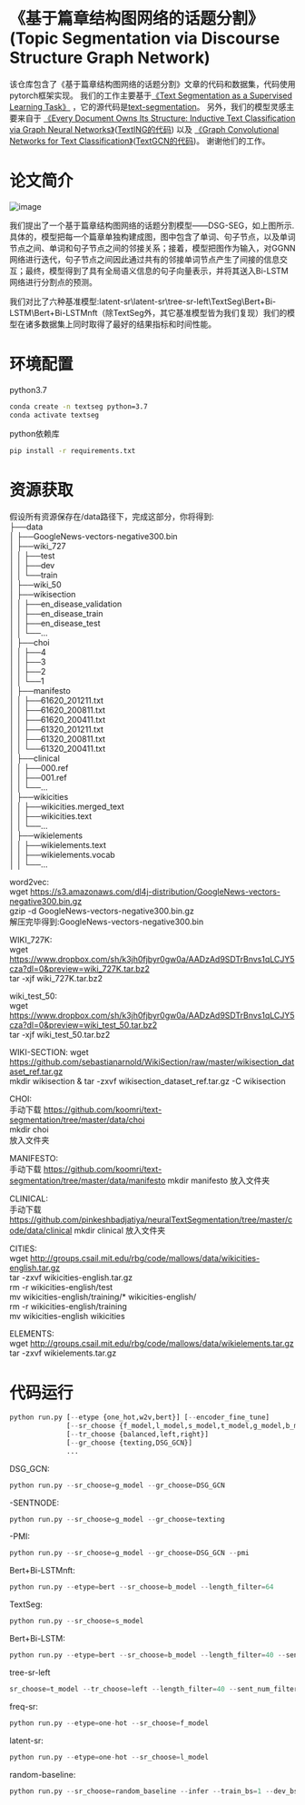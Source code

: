 # 《基于篇章结构图网络的话题分割》(Topic Segmentation via Discourse Structure Graph Network)
该仓库包含了《基于篇章结构图网络的话题分割》文章的代码和数据集，代码使用pytorch框架实现。
我们的工作主要基于[《Text Segmentation as a Supervised Learning Task》](https://arxiv.org/abs/1803.09337) ，它的源代码是[text-segmentation](https://github.com/koomri/text-segmentation)。
另外，我们的模型灵感主要来自于 [《Every Document Owns Its Structure: Inductive Text Classification via
Graph Neural Networks》](https://arxiv.org/abs/2004.13826)([TextING的代码](https://github.com/CRIPAC-DIG/TextING)) 以及 [《Graph Convolutional Networks for Text Classification》](https://arxiv.org/abs/1809.05679)([TextGCN的代码](https://github.com/yao8839836/text_gcn))。
谢谢他们的工作。

# 论文简介
![image](https://user-images.githubusercontent.com/59757561/113157597-9ee79600-926d-11eb-9480-4c0f3214823b.png)

我们提出了一个基于篇章结构图网络的话题分割模型——DSG-SEG，如上图所示.具体的，模型把每一个篇章单独构建成图，图中包含了单词、句子节点，以及单词节点之间、单词和句子节点之间的邻接关系；接着，模型把图作为输入，对GGNN网络进行迭代，句子节点之间因此通过共有的邻接单词节点产生了间接的信息交互；最终，模型得到了具有全局语义信息的句子向量表示，并将其送入Bi-LSTM网络进行分割点的预测。

我们对比了六种基准模型:latent-sr\latent-sr\tree-sr-left\TextSeg\Bert+Bi-LSTM\Bert+Bi-LSTMnft（除TextSeg外，其它基准模型皆为我们复现）我们的模型在诸多数据集上同时取得了最好的结果指标和时间性能。

# 环境配置
python3.7
```bash
conda create -n textseg python=3.7
conda activate textseg
```
python依赖库
```bash
pip install -r requirements.txt
```

# 资源获取  
假设所有资源保存在/data路径下，完成这部分，你将得到:  
├──data  
│  ├──GoogleNews-vectors-negative300.bin  
│  ├──wiki_727    
│  │  ├──test  
│  │  ├──dev  
│  │  └──train  
│  ├──wiki_50    
│  ├──wikisection    
│  │  ├──en_disease_validation  
│  │  ├──en_disease_train  
│  │  ├──en_disease_test  
│  │  └──...  
│  ├──choi  
│  │  ├──4  
│  │  ├──3  
│  │  ├──2  
│  │  └──1  
│  ├──manifesto    
│  │  ├──61620_201211.txt  
│  │  ├──61620_200811.txt  
│  │  ├──61620_200411.txt  
│  │  ├──61320_201211.txt  
│  │  ├──61320_200811.txt  
│  │  └──61320_200411.txt  
│  ├──clinical      
│  │  ├──000.ref   
│  │  ├──001.ref  
│  │  └──...  
│  ├──wikicities      
│  │  ├──wikicities.merged_text       
│  │  ├──wikicities.text  
│  │  └──...  
│  ├──wikielements     
│  │  ├──wikielements.text         
│  │  ├──wikielements.vocab  
│  │  └──...  

word2vec:  
wget https://s3.amazonaws.com/dl4j-distribution/GoogleNews-vectors-negative300.bin.gz  
gzip -d GoogleNews-vectors-negative300.bin.gz  
解压完毕得到:GoogleNews-vectors-negative300.bin  
  
WIKI_727K:  
wget https://www.dropbox.com/sh/k3jh0fjbyr0gw0a/AADzAd9SDTrBnvs1qLCJY5cza?dl=0&preview=wiki_727K.tar.bz2  
tar -xjf wiki_727K.tar.bz2  

wiki_test_50:  
wget https://www.dropbox.com/sh/k3jh0fjbyr0gw0a/AADzAd9SDTrBnvs1qLCJY5cza?dl=0&preview=wiki_test_50.tar.bz2  
tar -xjf wiki_test_50.tar.bz2  

WIKI-SECTION:
wget https://github.com/sebastianarnold/WikiSection/raw/master/wikisection_dataset_ref.tar.gz  
mkdir wikisection & tar -zxvf wikisection_dataset_ref.tar.gz -C wikisection  
  
CHOI:  
手动下载 https://github.com/koomri/text-segmentation/tree/master/data/choi  
mkdir choi  
放入文件夹  
  
MANIFESTO:  
手动下载 https://github.com/koomri/text-segmentation/tree/master/data/manifesto
mkdir manifesto
放入文件夹  
  
CLINICAL:  
手动下载 https://github.com/pinkeshbadjatiya/neuralTextSegmentation/tree/master/code/data/clinical
mkdir clinical
放入文件夹    
  
CITIES:  
wget http://groups.csail.mit.edu/rbg/code/mallows/data/wikicities-english.tar.gz  
tar -zxvf wikicities-english.tar.gz  
rm -r wikicities-english/test  
mv wikicities-english/training/* wikicities-english/  
rm -r wikicities-english/training  
mv wikicities-english wikicities  

ELEMENTS:  
wget http://groups.csail.mit.edu/rbg/code/mallows/data/wikielements.tar.gz  
tar -zxvf wikielements.tar.gz  

# 代码运行
```python
python run.py [--etype {one_hot,w2v,bert}] [--encoder_fine_tune]
              [--sr_choose {f_model,l_model,s_model,t_model,g_model,b_model,random_baseline}]
              [--tr_choose {balanced,left,right}]
              [--gr_choose {texting,DSG_GCN}]
              ...
```
DSG_GCN:
```python
python run.py --sr_choose=g_model --gr_choose=DSG_GCN
```
-SENTNODE:
```python
python run.py --sr_choose=g_model --gr_choose=texting
```
-PMI:
```python
python run.py --sr_choose=g_model --gr_choose=DSG_GCN --pmi
```
Bert+Bi-LSTMnft:
```python
python run.py --etype=bert --sr_choose=b_model --length_filter=64
```
TextSeg:
```python
python run.py --sr_choose=s_model
```
Bert+Bi-LSTM:
```python
python run.py --etype=bert --sr_choose=b_model --length_filter=40 --sent_num_filter=60 --train_bs=3 --encoder_fine_tune
```
tree-sr-left
```python
sr_choose=t_model --tr_choose=left --length_filter=40 --sent_num_filter=60
```
freq-sr:
```python
python run.py --etype=one-hot --sr_choose=f_model
```
latent-sr:
```python
python run.py --etype=one-hot --sr_choose=l_model
```
random-baseline:
```python
python run.py --sr_choose=random_baseline --infer --train_bs=1 --dev_bs=1 --test_bs=1
```

